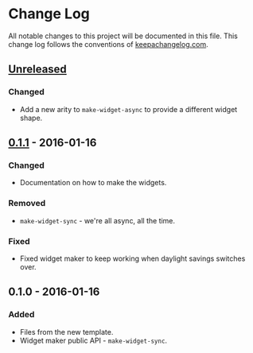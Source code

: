 # Change Log
All notable changes to this project will be documented in this file. This change log follows the conventions of [keepachangelog.com](http://keepachangelog.com/).

## [Unreleased][unreleased]
### Changed
- Add a new arity to `make-widget-async` to provide a different widget shape.

## [0.1.1] - 2016-01-16
### Changed
- Documentation on how to make the widgets.

### Removed
- `make-widget-sync` - we're all async, all the time.

### Fixed
- Fixed widget maker to keep working when daylight savings switches over.

## 0.1.0 - 2016-01-16
### Added
- Files from the new template.
- Widget maker public API - `make-widget-sync`.

[unreleased]: https://github.com/your-name/brank-webapp/compare/0.1.1...HEAD
[0.1.1]: https://github.com/your-name/brank-webapp/compare/0.1.0...0.1.1
